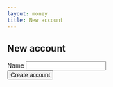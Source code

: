 ```yaml
---
layout: money
title: New account
---
```


<h2>New account</h2>

<form action="../../">
  <div class="pb-4">
    <label>
      Name
      <input type="text" />
    </label>
  </div>

  <div class="pb-4">
    <input class="button--primary" type="submit" value="Create account" />
  </div>
</form>
